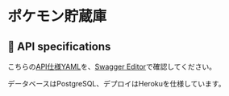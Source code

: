 # ポケモン貯蔵庫

## :triangular_ruler:  API specifications

こちらの[API仕様YAML](https://github.com/wafuwafu13/go-go-pokemon-db/blob/master/api-document.yaml)を、[Swagger Editor](https://editor.swagger.io/)で確認してください。

データベースはPostgreSQL、デプロイはHerokuを仕様しています。
